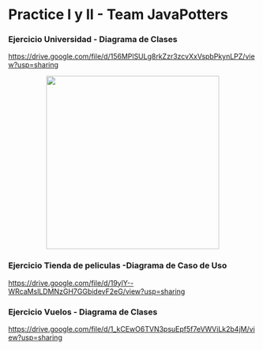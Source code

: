 # Practice I y II - Team JavaPotters

### Ejercicio Universidad - Diagrama de Clases
https://drive.google.com/file/d/156MPlSULg8rkZzr3zcvXxVspbPkynLPZ/view?usp=sharing

<p align="center">
    <img src = /practice-1/tree/main/src/main/recursos/exercise1.png width="350">
</p>

### Ejercicio Tienda de peliculas -Diagrama de Caso de Uso
https://drive.google.com/file/d/19ylY--WRcaMslLDMNzGH7GGbidevF2eG/view?usp=sharing

### Ejercicio Vuelos - Diagrama de Clases
https://drive.google.com/file/d/1_kCEwO6TVN3psuEpf5f7eVWViLk2b4jM/view?usp=sharing
